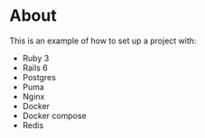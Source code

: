 # About

This is an example of how to set up a project with:

- Ruby 3
- Rails 6
- Postgres
- Puma
- Nginx
- Docker
- Docker compose
- Redis

